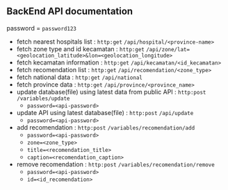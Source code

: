 ## BackEnd API documentation
password = `password123`
- fetch nearest hospitals list : `http:get`
`/api/hospital/<province-name>`
- fetch zone type and id kecamatan : `http:get`
                                     `/api/zone/lat=<geolocation_latitude>&lon=<geolocation_longitude>`
- fetch kecamatan information : `http:get`
                                `/api/kecamatan/<id_kecamatan>`
- fetch recomendation list : `http:get`
                             `/api/recomendation/<zone_type>`
- fetch national data : `http:get` `/api/national`
- fetch province data : `http:get` `/api/province/<province_name>`
- update database(file) using latest data from public API : `http:post` `/variables/update`
    + `password=<api-password>`
- update API using latest database(file) : `http:post` `/api/update`
    + `password=<api-password>`
- add recomendation : `http:post` `/variables/recomendation/add`
    + `password=<api-password>`
    + `zone=<zone_type>`
    + `title=<recomendation_title>`
    + `caption=<recomendation_caption>`
- remove recomendation : `http:post` `/variables/recomendation/remove`
    + `password=<api-password>`
    + `id=<id_recomendation>`   
                                                   
